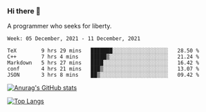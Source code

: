 ### Hi there 👋

<!--
**shejialuo/shejialuo** is a ✨ _special_ ✨ repository because its `README.md` (this file) appears on your GitHub profile.

Here are some ideas to get you started:

- 🔭 I’m currently working on ...
- 🌱 I’m currently learning ...
- 👯 I’m looking to collaborate on ...
- 🤔 I’m looking for help with ...
- 💬 Ask me about ...
- 📫 How to reach me: ...
- 😄 Pronouns: ...
- ⚡ Fun fact: ...
-->

A programmer who seeks for liberty.

<!--START_SECTION:waka-->
```text
Week: 05 December, 2021 - 11 December, 2021

TeX        9 hrs 29 mins   ███████░░░░░░░░░░░░░░░░░░   28.50 % 
C++        7 hrs 4 mins    █████▒░░░░░░░░░░░░░░░░░░░   21.24 % 
Markdown   5 hrs 27 mins   ████░░░░░░░░░░░░░░░░░░░░░   16.42 % 
conf       4 hrs 21 mins   ███▒░░░░░░░░░░░░░░░░░░░░░   13.07 % 
JSON       3 hrs 8 mins    ██▒░░░░░░░░░░░░░░░░░░░░░░   09.42 % 
```
<!--END_SECTION:waka-->

[![Anurag's GitHub stats](https://github-readme-stats.vercel.app/api?username=shejialuo&show_icons=true&theme=dracula)](https://github.com/anuraghazra/github-readme-stats)

[![Top Langs](https://github-readme-stats.vercel.app/api/top-langs/?username=shejialuo&layout=compact&hide=javascript,html,css,typescript)](https://github.com/anuraghazra/github-readme-stats)
